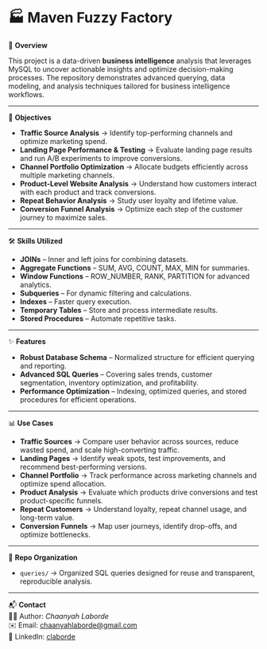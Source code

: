 # 🏭 Maven Fuzzy Factory  

📌 **Overview**  

This project is a data-driven **business intelligence** analysis that leverages MySQL to uncover actionable insights and optimize decision-making processes. The repository demonstrates advanced querying, data modeling, and analysis techniques tailored for business intelligence workflows.  

---

🎯 **Objectives**  
- **Traffic Source Analysis** → Identify top-performing channels and optimize marketing spend.  
- **Landing Page Performance & Testing** → Evaluate landing page results and run A/B experiments to improve conversions.  
- **Channel Portfolio Optimization** → Allocate budgets efficiently across multiple marketing channels.  
- **Product-Level Website Analysis** → Understand how customers interact with each product and track conversions.  
- **Repeat Behavior Analysis** → Study user loyalty and lifetime value.  
- **Conversion Funnel Analysis** → Optimize each step of the customer journey to maximize sales.

---

🛠 **Skills Utilized**  
- **JOINs** – Inner and left joins for combining datasets.  
- **Aggregate Functions** – SUM, AVG, COUNT, MAX, MIN for summaries.  
- **Window Functions** – ROW_NUMBER, RANK, PARTITION for advanced analytics.  
- **Subqueries** – For dynamic filtering and calculations.  
- **Indexes** – Faster query execution.  
- **Temporary Tables** – Store and process intermediate results.  
- **Stored Procedures** – Automate repetitive tasks.  

---

✨ **Features**  
- **Robust Database Schema** – Normalized structure for efficient querying and reporting.  
- **Advanced SQL Queries** – Covering sales trends, customer segmentation, inventory optimization, and profitability.    
- **Performance Optimization** – Indexing, optimized queries, and stored procedures for efficient operations.  

---

📊 **Use Cases** 
- **Traffic Sources** → Compare user behavior across sources, reduce wasted spend, and scale high-converting traffic.  
- **Landing Pages** → Identify weak spots, test improvements, and recommend best-performing versions.  
- **Channel Portfolio** → Track performance across marketing channels and optimize spend allocation.  
- **Product Analysis** → Evaluate which products drive conversions and test product-specific funnels.  
- **Repeat Customers** → Understand loyalty, repeat channel usage, and long-term value.  
- **Conversion Funnels** → Map user journeys, identify drop-offs, and optimize bottlenecks.

---

📂 **Repo Organization**  
- `queries/` → Organized SQL queries designed for reuse and transparent, reproducible analysis.

---

📬 **Contact**  
👩‍💻 Author: *Chaanyah Laborde*  
✉️ Email: [chaanyahlaborde@gmail.com](mailto:chaanyahlaborde@gmail.com)  
🔗 LinkedIn: [claborde](https://www.linkedin.com/in/claborde/)  
